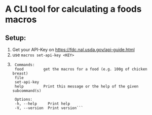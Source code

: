 # A CLI tool for calculating a foods macros

## Setup: 
1. Get your API-Key on https://fdc.nal.usda.gov/api-guide.html
2. use `macros set-api-key <KEY>`
3. ```Usage: macros <COMMAND>
    Commands:
    food         get the macros for a food (e.g. 100g of chicken breast)
    file         
    set-api-key  
    help         Print this message or the help of the given subcommand(s)

    Options:
    -h, --help     Print help
    -V, --version  Print version```